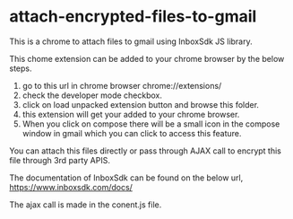 # attach-encrypted-files-to-gmail
This is a chrome to attach files to gmail using InboxSdk JS library.

This chome extension can be added to your chrome browser by the below steps.

1) go to this url in chrome browser chrome://extensions/
2) check the developer mode checkbox.
3) click on load unpacked extension button and browse this folder.
4) this extension will get your added to your chrome browser.
5) When you click on compose there will be a small icon in the compose window in gmail which you can click to access this feature.

You can attach this files directly or pass through AJAX call to encrypt this file through 3rd party APIS.

The documentation of InboxSdk can be found on the below url,
https://www.inboxsdk.com/docs/

The ajax call is made in the conent.js file.
